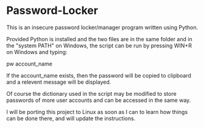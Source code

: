# Password-Locker
This is an insecure password locker/manager program written using Python.

Provided Python is installed and the two files are in the same folder and in the "system PATH" on Windows, the script can be run by pressing WIN+R on Windows and typing:

pw account_name

If the account_name exists, then the password will be copied to clipboard and a relevent message will be displayed.

Of course the dictionary used in the script may be modified to store passwords of more user accounts and can be accessed in the same way. 

I will be porting this project to Linux as soon as I can to learn how things can be done there, and will update the instructions.
